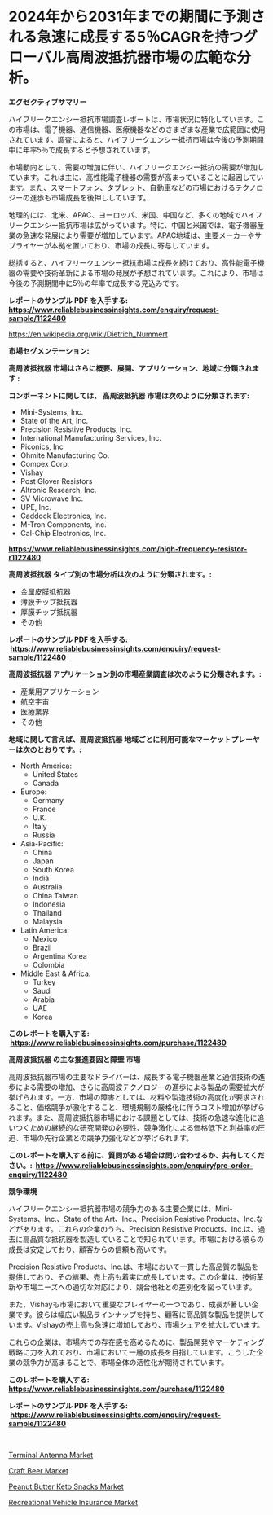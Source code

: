 <p><h1>2024年から2031年までの期間に予測される急速に成長する5％CAGRを持つグローバル高周波抵抗器市場の広範な分析。</h1></p><p><strong>エグゼクティブサマリー</strong></p>
<p><p>ハイフリークエンシー抵抗市場調査レポートは、市場状況に特化しています。この市場は、電子機器、通信機器、医療機器などのさまざまな産業で広範囲に使用されています。調査によると、ハイフリークエンシー抵抗市場は今後の予測期間中に年率5％で成長すると予想されています。</p><p>市場動向として、需要の増加に伴い、ハイフリークエンシー抵抗の需要が増加しています。これは主に、高性能電子機器の需要が高まっていることに起因しています。また、スマートフォン、タブレット、自動車などの市場におけるテクノロジーの進歩も市場成長を後押ししています。</p><p>地理的には、北米、APAC、ヨーロッパ、米国、中国など、多くの地域でハイフリークエンシー抵抗市場は広がっています。特に、中国と米国では、電子機器産業の急速な発展により需要が増加しています。APAC地域は、主要メーカーやサプライヤーが本拠を置いており、市場の成長に寄与しています。</p><p>総括すると、ハイフリークエンシー抵抗市場は成長を続けており、高性能電子機器の需要や技術革新による市場の発展が予想されています。これにより、市場は今後の予測期間中に5％の年率で成長する見込みです。</p></p>
<p><strong>レポートのサンプル PDF を入手する: <a href="https://www.reliablebusinessinsights.com/enquiry/request-sample/1122480">https://www.reliablebusinessinsights.com/enquiry/request-sample/1122480</a></strong></p>
<p><a href="https://en.wikipedia.org/wiki/Dietrich_Nummert">https://en.wikipedia.org/wiki/Dietrich_Nummert</a></p>
<p><strong>市場セグメンテーション:</strong></p>
<p><strong> 高周波抵抗器 市場はさらに概要、展開、アプリケーション、地域に分類されます :</strong></p>
<p><strong>コンポーネントに関しては、 高周波抵抗器 市場は次のように分類されます: &nbsp;</strong></p>
<p><ul><li>Mini-Systems, Inc.</li><li>State of the Art, Inc.</li><li>Precision Resistive Products, Inc.</li><li>International Manufacturing Services, Inc.</li><li>Piconics, Inc</li><li>Ohmite Manufacturing Co.</li><li>Compex Corp.</li><li>Vishay</li><li>Post Glover Resistors</li><li>Altronic Research, Inc.</li><li>SV Microwave Inc.</li><li>UPE, Inc.</li><li>Caddock Electronics, Inc.</li><li>M-Tron Components, Inc.</li><li>Cal-Chip Electronics, Inc.</li></ul></p>
<p><strong><a href="https://www.reliablebusinessinsights.com/high-frequency-resistor-r1122480">https://www.reliablebusinessinsights.com/high-frequency-resistor-r1122480</a></strong></p>
<p><strong> 高周波抵抗器 タイプ別の市場分析は次のように分類されます。:</strong></p>
<p><ul><li>金属皮膜抵抗器</li><li>薄膜チップ抵抗器</li><li>厚膜チップ抵抗器</li><li>その他</li></ul></p>
<p><strong>レポートのサンプル PDF を入手する: &nbsp;<a href="https://www.reliablebusinessinsights.com/enquiry/request-sample/1122480">https://www.reliablebusinessinsights.com/enquiry/request-sample/1122480</a></strong></p>
<p><strong> 高周波抵抗器 アプリケーション別の市場産業調査は次のように分類されます。:</strong></p>
<p><ul><li>産業用アプリケーション</li><li>航空宇宙</li><li>医療業界</li><li>その他</li></ul></p>
<p><strong>地域に関して言えば、高周波抵抗器 地域ごとに利用可能なマーケットプレーヤーは次のとおりです。:</strong></p>
<p><ul>
    <li>
        North America:
        <ul>
            <li>United States</li>
            <li>Canada</li>
        </ul>
    </li>
    <li>
        Europe:
        <ul>
            <li>Germany</li>
            <li>France</li>
            <li>U.K.</li>
            <li>Italy</li>
            <li>Russia</li>
        </ul>
    </li>
    <li>
        Asia-Pacific:
        <ul>
            <li>China</li>
            <li>Japan</li>
            <li>South Korea</li>
            <li>India</li>
            <li>Australia</li>
            <li>China Taiwan</li>
            <li>Indonesia</li>
            <li>Thailand</li>
            <li>Malaysia</li>
        </ul>
    </li>
    <li>
        Latin America:
        <ul>
            <li>Mexico</li>
            <li>Brazil</li>
            <li>Argentina Korea</li>
            <li>Colombia</li>
        </ul>
    </li>
    <li>
        Middle East & Africa:
        <ul>
            <li>Turkey</li>
            <li>Saudi</li>
            <li>Arabia</li>
            <li>UAE</li>
            <li>Korea</li>
        </ul>
    </li>
    </ul></p>
<p><strong>このレポートを購入する: &nbsp;<a href="https://www.reliablebusinessinsights.com/purchase/1122480">https://www.reliablebusinessinsights.com/purchase/1122480</a></strong></p>
<p><strong>高周波抵抗器 の主な推進要因と障壁 市場</strong></p>
<p><p>高周波抵抗器市場の主要なドライバーは、成長する電子機器産業と通信技術の進歩による需要の増加、さらに高周波テクノロジーの進歩による製品の需要拡大が挙げられます。一方、市場の障害としては、材料や製造技術の高度化が要求されること、価格競争が激化すること、環境規制の厳格化に伴うコスト増加が挙げられます。また、高周波抵抗器市場における課題としては、技術の急速な進化に追いつくための継続的な研究開発の必要性、競争激化による価格低下と利益率の圧迫、市場の先行企業との競争力強化などが挙げられます。</p></p>
<p><strong>このレポートを購入する前に、質問がある場合は問い合わせるか、共有してください。:&nbsp; <a href="https://www.reliablebusinessinsights.com/enquiry/pre-order-enquiry/1122480">https://www.reliablebusinessinsights.com/enquiry/pre-order-enquiry/1122480</a></strong></p>
<p><strong>競争環境</strong></p>
<p><p>ハイフリークエンシー抵抗器市場の競争力のある主要企業には、Mini-Systems、Inc.、State of the Art、Inc.、Precision Resistive Products、Inc.などがあります。これらの企業のうち、Precision Resistive Products、Inc.は、過去に高品質な抵抗器を製造していることで知られています。市場における彼らの成長は安定しており、顧客からの信頼も高いです。</p><p>Precision Resistive Products、Inc.は、市場において一貫した高品質の製品を提供しており、その結果、売上高も着実に成長しています。この企業は、技術革新や市場ニーズへの適切な対応により、競合他社との差別化を図っています。</p><p>また、Vishayも市場において重要なプレイヤーの一つであり、成長が著しい企業です。彼らは幅広い製品ラインナップを持ち、顧客に高品質な製品を提供しています。Vishayの売上高も急速に増加しており、市場シェアを拡大しています。</p><p>これらの企業は、市場内での存在感を高めるために、製品開発やマーケティング戦略に力を入れており、市場において一層の成長を目指しています。こうした企業の競争力が高まることで、市場全体の活性化が期待されています。</p></p>
<p><strong>このレポートを購入する: &nbsp; <a href="https://www.reliablebusinessinsights.com/purchase/1122480">https://www.reliablebusinessinsights.com/purchase/1122480</a></strong></p>
<p><strong>レポートのサンプル PDF を入手する: &nbsp;<a href="https://www.reliablebusinessinsights.com/enquiry/request-sample/1122480">https://www.reliablebusinessinsights.com/enquiry/request-sample/1122480</a></strong><strong></strong></p>
<p>&nbsp;</p>
<p><p><a href="https://issuu.com/reportprime-2/docs/terminal-antenna-market-size-2030.pptx">Terminal Antenna Market</a></p><p><a href="https://github.com/prosalinda88/Market-Research-Report-List-5/blob/main/craft-beer-market.md">Craft Beer Market</a></p><p><a href="https://github.com/globismark/Market-Research-Report-List-4/blob/main/peanut-butter-keto-snacks-market.md">Peanut Butter Keto Snacks Market</a></p><p><a href="https://issuu.com/reportprime-2/docs/recreational-vehicle-insurance-market-size-2030.pp">Recreational Vehicle Insurance Market</a></p></p>
